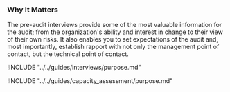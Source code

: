 ### Why It Matters

The pre-audit interviews provide some of the most valuable information for the audit; from the organization's ability and interest in change to their view of their own risks. It also enables you to set expectations of the audit and, most importantly, establish rapport with not only the management point of contact, but the technical point of contact.

!INCLUDE "../../guides/interviews/purpose.md"

!INCLUDE "../../guides/capacity_assessment/purpose.md"

